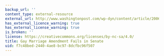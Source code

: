```yaml
---
backup_url: ''
content_type: external-resource
external_url: http://www.washingtonpost.com/wp-dyn/content/article/2006/06/07/AR2006060700830.html
has_external_licence_warning: true
has_external_license_warning: true
is_broken: ''
license: https://creativecommons.org/licenses/by-nc-sa/4.0/
title: Gay Marriage Amendment Fails in Senate
uid: f7c48bed-2440-4ae8-bc97-8dcfbc96f507
---
```

